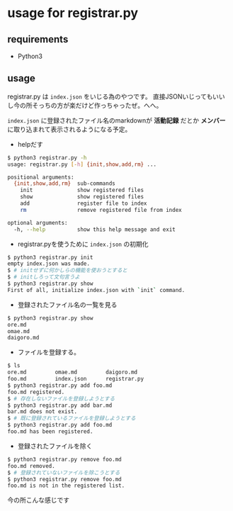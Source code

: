 usage for registrar.py
===============

requirements
---------------
- Python3

usage
---------------
registrar.py は `index.json` をいじる為のやつです。
直接JSONいじってもいいし今の所そっちの方が楽だけど作っちゃったぜ。へへ。

`index.json` に登録されたファイル名のmarkdownが
**活動記録** だとか **メンバー** に取り込まれて表示されるようになる予定。


- helpだす
```sh
$ python3 registrar.py -h
usage: registrar.py [-h] {init,show,add,rm} ...

positional arguments:
  {init,show,add,rm}  sub-commands
    init              show registered files
    show              show registered files
    add               register file to index
    rm                remove registered file from index

optional arguments:
  -h, --help          show this help message and exit
```

- registrar.pyを使うために `index.json` の初期化
```sh
$ python3 registrar.py init
empty index.json was made.
$ # initせずに何かしらの機能を使おうとすると
$ # initしろって文句言うよ
$ python3 registrar.py show
First of all, initialize index.json with `init` command.
```

- 登録されたファイル名の一覧を見る
```sh
$ python3 registrar.py show
ore.md
omae.md
daigoro.md
```

- ファイルを登録する。
```sh
$ ls
ore.md         omae.md         daigoro.md
foo.md         index.json      registrar.py
$ python3 registrar.py add foo.md
foo.md registered.
$ # 存在しないファイルを登録しようとする
$ python3 registrar.py add bar.md
bar.md does not exist.
$ # 既に登録されているファイルを登録しようとする
$ python3 registrar.py add foo.md
foo.md has been registered.
```

- 登録されたファイルを除く
```sh
$ python3 registrar.py remove foo.md
foo.md removed.
$ # 登録されていないファイルを除こうとする
$ python3 registrar.py remove foo.md
foo.md is not in the registered list.
```

今の所こんな感じです
